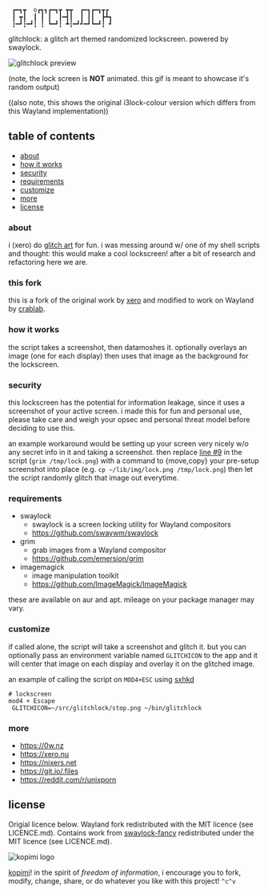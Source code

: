```
 ┏━┓┳  o┏┓┓┏━┓┳ ┳┳  ┏━┓┏━┓┳┏ 
 ┃ ┳┃  ┃ ┃ ┃  ┃━┫┃  ┃ ┃┃  ┣┻┓
 ┇━┛┇━┛┇ ┇ ┗━┛┇ ┻┇━┛┛━┛┗━┛┇ ┛

```

glitchlock: a glitch art themed randomized lockscreen. powered by swaylock.

![glitchlock preview](https://raw.githubusercontent.com/xero/glitchlock/master/preview.png)

(note, the lock screen is **NOT** animated. this gif is meant to showcase it's random output)

((also note, this shows the original i3lock-colour version which differs from this Wayland implementation))

## table of contents
* [about](#about)
* [how it works](#how-it-works)
* [security](#security)
* [requirements](#requirements)
* [customize](#customize)
* [more](#more)
* [license](#license)

### about

i (xero) do [glitch art](https://x-ero.tumblr.com) for fun. i was messing around w/ one of my shell scripts and thought: this would make a cool lockscreen! after a bit of research and refactoring here we are.

### this fork

this is a fork of the original work by [xero](https://github.com/xero/glitchlock/) and modified to work on Wayland by [crablab](https://github.com/crablab/glitchlock/). 

### how it works

the script takes a screenshot, then datamoshes it. optionally overlays an image (one for each display) then uses that image as the background for the lockscreen.

### security

this lockscreen has the potential for information leakage, since it uses a screenshot of your active screen. i made this for fun and personal use, please take care and weigh your opsec and personal threat model before deciding to use this.

an example workaround would be setting up your screen very nicely w/o any secret info in it and taking a screenshot. then replace [line #9](https://github.com/xero/glitchlock/blob/master/glitchlock#L9) in the script (`grim /tmp/lock.png`) with a command to {move,copy} your pre-setup screenshot into place (e.g. `cp ~/lib/img/lock.png /tmp/lock.png`) then let the script randomly glitch that image out everytime.

### requirements

* swaylock
	* swaylock is a screen locking utility for Wayland compositors
	* https://github.com/swaywm/swaylock
* grim
	* grab images from a Wayland compositor
	* https://github.com/emersion/grim
* imagemagick
	* image manipulation toolkit
	* https://github.com/ImageMagick/ImageMagick

these are available on aur and apt. mileage on your package manager may vary. 

### customize

if called alone, the script will take a screenshot and glitch it. but you can optionally pass an environment variable named  `GLITCHICON` to the app and it will center that image on each display and overlay it on the glitched image.

an example of calling the script on `MOD4+ESC` using [sxhkd](https://github.com/baskerville/sxhkd)

```
# lockscreen
mod4 + Escape
 GLITCHICON=~/src/glitchlock/stop.png ~/bin/glitchlock
```

### more

* https://0w.nz
* https://xero.nu
* https://nixers.net
* https://git.io/.files
* https://reddit.com/r/unixporn

## license

Origial licence below. Wayland fork redistributed with the MIT licence (see LICENCE.md). Contains work from [swaylock-fancy](https://github.com/Big-B/swaylock-fancy) redistributed under the MIT licence (see LICENCE.md).

![kopimi logo](https://gist.githubusercontent.com/xero/cbcd5c38b695004c848b73e5c1c0c779/raw/6b32899b0af238b17383d7a878a69a076139e72d/kopimi-sm.png)

[kopimi](https://kopimi.com)! in the spirit of _freedom of information_, i encourage you to fork, modify, change, share, or do whatever you like with this project! `^c^v`
